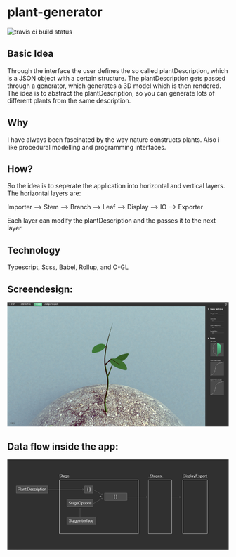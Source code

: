 # plant-generator

![travis ci build status](https://api.travis-ci.com/jim-fx/plant-generator.svg?branch=master)

## Basic Idea

Through the interface the user defines the so called plantDescription, which is a JSON object with a certain structure. The plantDescription gets passed through a generator, which generates a 3D model which is then rendered.
The idea is to abstract the plantDescription, so you can generate lots of different plants from the same description.

## Why

I have always been fascinated by the way nature constructs plants. Also i like procedural modelling and programming interfaces.

## How?

So the idea is to seperate the application into horizontal and vertical layers. The horizontal layers are:

Importer --> Stem --> Branch --> Leaf --> Display --> IO --> Exporter

Each layer can modify the plantDescription and the passes it to the next layer

## Technology

Typescript, Scss, Babel, Rollup, and O-GL

## Screendesign:

![screendesign leaves](https://raw.githubusercontent.com/jim-fx/plant-generator/master/design/screendesign/leaves.jpg)

## Data flow inside the app:

![screendesign leaves](https://raw.githubusercontent.com/jim-fx/plant-generator/master/design/screendesign/data%20flow%20through%20stages.jpg)
